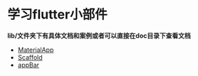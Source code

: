 # 学习flutter小部件

**lib/文件夹下有具体文档和案例或者可以直接在doc目录下查看文档**

- [MaterialApp](https://github.com/laocainiao365/flutterWidget/tree/master/lib/MaterialApp)
- [Scaffold](https://flutter.dev/docs/get-started/codelab)
- [appBar](https://flutter.dev/docs/cookbook)
